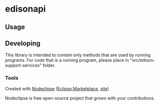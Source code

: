 

# edisonapi



## Usage



## Developing

This library is intended to contain only methods that are used by running programs. For code that *is* a running program, please place in "src/edison-support-services" folder.

### Tools

Created with [Nodeclipse](https://github.com/Nodeclipse/nodeclipse-1)
 ([Eclipse Marketplace](http://marketplace.eclipse.org/content/nodeclipse), [site](http://www.nodeclipse.org))   

Nodeclipse is free open-source project that grows with your contributions.

